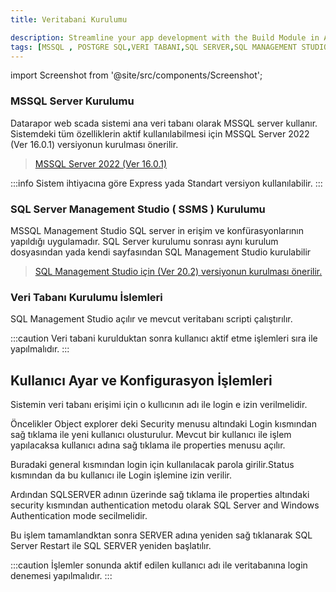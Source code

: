 ```yaml
---
title: Veritabani Kurulumu

description: Streamline your app development with the Build Module in Appcircle, offering automated builds for iOS and Android platforms.
tags: [MSSQL , POSTGRE SQL,VERI TABANI,SQL SERVER,SQL MANAGEMENT STUDIO]
---
```

 
import Screenshot from '@site/src/components/Screenshot';

### MSSQL Server Kurulumu

Datarapor web scada sistemi ana veri tabanı olarak MSSQL server kullanır.
Sistemdeki tüm özelliklerin aktif kullanılabilmesi için MSSQL Server 2022 (Ver 16.0.1) versiyonun kurulması önerilir.
> [MSSQL Server 2022 (Ver 16.0.1)](https://www.microsoft.com/tr-tr/sql-server/sql-server-downloads)

:::info
Sistem ihtiyacına göre Express yada Standart versiyon kullanılabilir.
:::

<Screenshot url='/img/MSSQLServ3.png' />



 
### SQL Server Management Studio ( SSMS )  Kurulumu

MSSQL Management Studio SQL server in erişim ve konfürasyonlarının yapıldığı uygulamadır.
SQL Server kurulumu sonrası aynı kurulum dosyasından yada kendi sayfasından SQL Management Studio kurulabilir

> [SQL Management Studio için  (Ver 20.2) versiyonun kurulması önerilir.](https://learn.microsoft.com/en-us/sql/ssms/download-sql-server-management-studio-ssms?view=sql-server-ver16)



<Screenshot url='/img/MSSQLServ4.png' />

### Veri Tabanı Kurulumu İslemleri
SQL Management Studio açılır ve mevcut veritabanı scripti çalıştırılır.

<Screenshot url='/img/MSSQLServ6.png' />

:::caution
Veri tabani kurulduktan sonra kullanıcı aktif etme işlemleri sıra ile yapılmalıdır.
:::

## Kullanıcı Ayar ve Konfigurasyon İşlemleri

Sistemin veri tabanı erişimi için o kullıcının adı ile login e izin verilmelidir.

Öncelikler Object explorer deki Security menusu  altındaki Login kısmından  sağ tıklama ile yeni kullanıcı olusturulur.
Mevcut bir kullanıcı ile işlem yapılacaksa kullanıcı adına sağ tıklama ile properties menusu açılır.



<Screenshot url='/img/MSSQLServ7.png' />




<Screenshot url='/img/MSSQLServ11.png' />


Buradaki general kısmından login için kullanılacak parola girilir.Status kısmından da bu kullanıcı ile Login işlemine izin verilir.

Ardından SQLSERVER adının üzerinde  sağ tıklama ile properties altındaki security  kısmından authentication metodu olarak  SQL Server and Windows Authentication mode secilmelidir. 

<Screenshot url='/img/MSSQLServ10.png' />


Bu işlem tamamlandktan sonra SERVER adına yeniden sağ tıklanarak SQL Server Restart ile SQL SERVER  yeniden başlatılır.


:::caution
İşlemler sonunda aktif edilen kullanıcı adı ile veritabanına  login denemesi yapılmalıdır.
:::

 <Screenshot url='/img/MSSQLServ12.png' />



 
